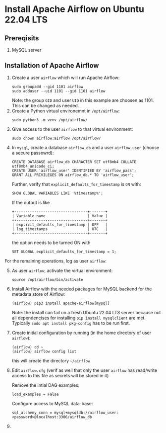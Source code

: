 # Install Apache Airflow on Ubuntu 22.04 LTS

## Prereqisits
1. MySQL server
   
## Installation of Apache Airflow
1. Create a user `airflow` which will run Apache Airflow:
   ```
   sudo groupadd --gid 1101 airflow
   sudo adduser --uid 1101 --gid 1101 airflow
   ```
   Note: the group `GID` and user `UID` in this example are choosen as 1101. This can be changed as needed.
2. Create a Python virtual environemnt in `/opt/airflow`:
   ```
   sudo python3 -m venv /opt/airflow/
   ```
3. Give access to the user `airflow` to that virtual environment:
   ```
   sudo chown airflow:airflow /opt/airflow/
   ```
4. In `mysql`, create a database `airflow_db` and a user `airflow_user` (choose a secure passowrd):
   ```
   CREATE DATABASE airflow_db CHARACTER SET utf8mb4 COLLATE utf8mb4_unicode_ci;
   CREATE USER 'airflow_user' IDENTIFIED BY 'airflow_pass';
   GRANT ALL PRIVILEGES ON airflow_db.* TO 'airflow_user';
   ```
   Further, verify that `explicit_defaults_for_timestamp` is `ON` with:
   ```
   SHOW GLOBAL VARIABLES LIKE '%timestamp%';
   ```
   If the output is like
   ```
   +---------------------------------+-------+
   | Variable_name                   | Value |
   +---------------------------------+-------+
   | explicit_defaults_for_timestamp | OFF   |
   | log_timestamps                  | UTC   |
   +---------------------------------+-------+
   ```
   the option needs to be turned ON with
   ```
   SET GLOBAL explicit_defaults_for_timestamp = 1;
   ```

For the remaining operations, log as user `airflow`:
   
5. As user `airflow`, activate the virtual environment:
   ```
   source /opt/airflow/bin/activate
   ```
6. Install Airflow with the needed packages for MySQL backend for the metadata store of Airflow:
   ```
   (airflow) pip3 install apache-airflow[mysql]
   ```
   Note: the install can fail on a fresh Ubuntu 22.04 LTS server because not all dependencises for
         installing `pip install mysqlclient` are met. Typically `sudo apt install pkg-config` has to be run first.
7. Create initial configuration by running (in the home directory of user `airflow`):
   ```
   (airflow) cd ~
   (airflow) airflow config list
   ```
   this will create the directory `~/airflow`
8. Edit `airflow.cfg` (verif as well that only the user `airflow` has read/write access to this file as secrets will be stored in it)

   Remove the intial DAG examples:
   ```
   load_examples = False
   ```
   Configure access to MySQL data-base:
   ```
   sql_alchemy_conn = mysql+mysqldb://airflow_user:<password>@localhost:3306/airflow_db
   ```
10. 

